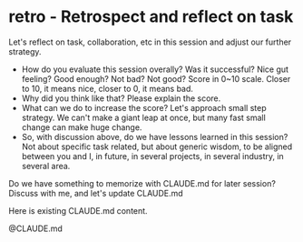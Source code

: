 # retro - Retrospect and reflect on task

Let's reflect on task, collaboration, etc in this session and adjust our further strategy.

* How do you evaluate this session overally? Was it successful? Nice gut feeling? Good enough? Not bad? Not good? Score in 0~10 scale. Closer to 10, it means nice, closer to 0, it means bad.
* Why did you think like that? Please explain the score.
* What can we do to increase the score? Let's approach small step strategy. We can't make a giant leap at once, but many fast small change can make huge change.
* So, with discussion above, do we have lessons learned in this session? Not about specific task related, but about generic wisdom, to be aligned between you and I, in future, in several projects, in several industry, in several area.


Do we have something to memorize with CLAUDE.md for later session? Discuss with me, and let's update CLAUDE.md

Here is existing CLAUDE.md content.

<claude-md-instruction-as-context>
@CLAUDE.md
</claude-md-instruction-as-context>
